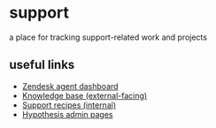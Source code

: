 # support
a place for tracking support-related work and projects

## useful links
- [Zendesk agent dashboard](https://hypothesis.zendesk.com/agent/dashboard)
- [Knowledge base (external-facing)](https://web.hypothes.is/help/)
- [Support recipes (internal)](https://drive.google.com/open?id=1vdvdO-woOOlZIFEUXpnW8LBcYc1VBVYl)
- [Hypothesis admin pages](https://hypothes.is/admin/)
